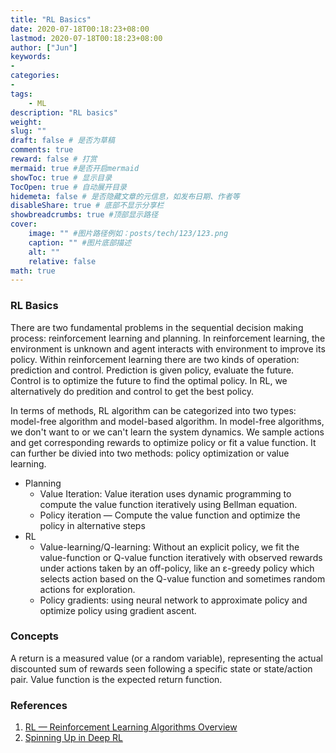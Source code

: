 ```yaml
---
title: "RL Basics"
date: 2020-07-18T00:18:23+08:00
lastmod: 2020-07-18T00:18:23+08:00
author: ["Jun"]
keywords: 
- 
categories: 
- 
tags: 
    - ML
description: "RL basics"
weight:
slug: ""
draft: false # 是否为草稿
comments: true
reward: false # 打赏
mermaid: true #是否开启mermaid
showToc: true # 显示目录
TocOpen: true # 自动展开目录
hidemeta: false # 是否隐藏文章的元信息，如发布日期、作者等
disableShare: true # 底部不显示分享栏
showbreadcrumbs: true #顶部显示路径
cover:
    image: "" #图片路径例如：posts/tech/123/123.png
    caption: "" #图片底部描述
    alt: ""
    relative: false
math: true
---
```


### RL Basics
There are two fundamental problems in the sequential decision making process: reinforcement learning and planning.
In reinforcement learning, the environment is unknown and agent interacts with environment to improve its policy. Within reinforcement learning there are two kinds of operation: prediction and control. Prediction is given policy, evaluate the future. Control is to optimize the future to find the optimal policy. In RL, we alternatively do predition and control to get the best policy. 

In terms of methods, RL algorithm can be categorized into two types: model-free algorithm and model-based algorithm. 
In model-free algorithms, we don't want to or we can't learn the system dynamics. We sample actions and get corresponding rewards to optimize policy or fit a value function. It can further be divied into two methods: policy optimization or value learning.

- Planning
    - Value Iteration: Value iteration uses dynamic programming to compute the value function iteratively using Bellman equation.
    - Policy iteration — Compute the value function and optimize the policy in alternative steps 
- RL
    - Value-learning/Q-learning: Without an explicit policy, we fit the value-function or Q-value function iteratively with observed rewards under actions taken by an off-policy, like an ε-greedy policy which selects action based on the Q-value function and sometimes random actions for exploration.
    - Policy gradients: using neural network to approximate policy and optimize policy using gradient ascent.


### Concepts
A return is a measured value (or a random variable), representing the actual discounted sum of rewards seen following a specific state or state/action pair. Value function is the expected return function. 


### References
1. [RL — Reinforcement Learning Algorithms Overview](https://jonathan-hui.medium.com/rl-reinforcement-learning-algorithms-overview-96a1500ffcda)
2. [Spinning Up in Deep RL](https://spinningup.openai.com/en/latest/) 

<!-- [x] https://github.com/ShangtongZhang/reinforcement-learning-an-introduction -->
